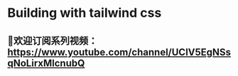 # Building with tailwind css

## 🤟欢迎订阅系列视频：https://www.youtube.com/channel/UCIV5EgNSsqNoLirxMlcnubQ
